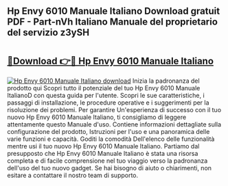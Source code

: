 ## Hp Envy 6010 Manuale Italiano Download gratuit PDF - Part-nVh Italiano Manuale del proprietario del servizio z3ySH

# <h2><a href="http://dfg9hv.blite.top/?on=Hp+Envy+6010+Manuale+Italiano">🔗Download 👉🔴 Hp Envy 6010 Manuale Italiano</a></h2>

[![Hp Envy 6010 Manuale Italiano download](https://i.imgur.com/lujVjoI.png)](http://dfg9hv.blite.top/?on=Hp+Envy+6010+Manuale+Italiano)
Inizia la padronanza del prodotto qui Scopri tutto il potenziale del tuo Hp Envy 6010 Manuale ItalianoD con questa guida per l'utente. Scopri le sue caratteristiche, i passaggi di installazione, le procedure operative e i suggerimenti per la risoluzione dei problemi. Per garantire Un'esperienza di successo con il tuo nuovo Hp Envy 6010 Manuale Italiano, ti consigliamo di leggere attentamente questo Manuale d'uso. Contiene informazioni dettagliate sulla configurazione del prodotto, Istruzioni per l'uso e una panoramica delle varie funzioni e capacità. Goditi la comodità Dell'elenco delle funzionalità mentre usi il tuo nuovo Hp Envy 6010 Manuale Italiano. Partiamo dal presupposto che Hp Envy 6010 Manuale Italiano è stata una risorsa completa e di facile comprensione nel tuo viaggio verso la padronanza dell'uso del tuo nuovo gadget. Se hai bisogno di aiuto o chiarimenti, non esitare a contattare il nostro team di supporto.
